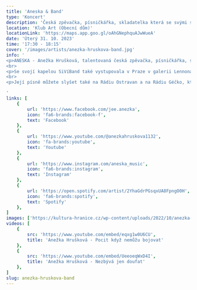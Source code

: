 ```yaml
---
title: 'Aneska & Band'
type: 'Koncert'
description: 'Česká zpěvačka, písničkářka, skladatelka která se svými silnými texty dotýká i těch největších cyniků.'
location: 'Klub Art (Obecní dům)'
locationLink: 'https://maps.app.goo.gl/oAhGNephquAJwWueA'
date: 'Úterý 31. 10. 2023'
time: '17:30 - 18:15'
cover: '/images/artists/anezka-hruskova-band.jpg'
info: '
<p>ANESKA - Anežka Hrušková, talentovaná česká zpěvačka, písničkářka, skladatelka a autorka dětského zpěvníku, vystupovala například na ostravském Festivalu v ulicích, v Rockstar Cafe Baru v Olomouci, nebo se také účastnila akcí Večery v parku, na kterých, za doprovodu svého producenta Vadima Pekárka, roztančila Bruntál, Šternberk i Ostravu.</p>
<br>
<p>Se svojí kapelou SiVíBand také vystupovala v Praze v galerii Lennona. Anežka také vyhrála v soutěži Porta zvláštní ocenění za rok 2022 ve Velkých Losinách. Mohli jste ji slyšet v Českém rozhlase v pořadu Harenda, kde posluchačům představila svou osobitou tvorbu.</p>
<br>
<p>Její písně můžete slyšet také na Rádiu Ostravan a na Rádiu Géčko, které sídlí v Praze. Její hudba překročila i hranice ČR. Píseň „Feelings place“ hraje i na rádiu Falš – Chorvatsko. Anežka při vystoupeních nabízí divákům prostřednictvím autorských písní náhled do svého srdce a velmi silnými texty se tak dotýká i těch největších cyniků.</p>

'
links: [
    {
        url: 'https://www.facebook.com/jee.anezka',
        icon: 'fa6-brands:facebook-f',
        text: 'Facebook'
    },
    {
        url: 'https://www.youtube.com/@anezkahruskova1132',
        icon: 'fa-brands:youtube',
        text: 'Youtube'
    },
    {
        url: 'https://www.instagram.com/aneska_music',
        icon: 'fa6-brands:instagram',
        text: 'Instagram'
    },
    {
        url: 'https://open.spotify.com/artist/2YhaGdrPGsqxUA8FpngO0H',
        icon: 'fa6-brands:spotify',
        text: 'Spotify'
    },
]
images: ['https://kultura-hranice.cz/wp-content/uploads/2022/10/anezka-hruskova-band-720x540.jpg', 'https://www.radiofals.com/wp-content/uploads/2023/01/C7090E8A-92B6-482A-83B1-3AA1676C0C35.jpeg', 'https://www.radioostravan.cz/wp-content/uploads/2022/10/DSC08629.jpg']
videos: [
    {
        src: 'https://www.youtube.com/embed/eqxg1w0U6CU',
        title: 'Anežka Hrušková - Pocit když nemůžu bojovat'
    },
    {
        src: 'https://www.youtube.com/embed/UeeoeqWxD4I',
        title: 'Anežka Hrušková - Nezbývá jen doufat'
    },
]
slug: anezka-hruskova-band
---
```



